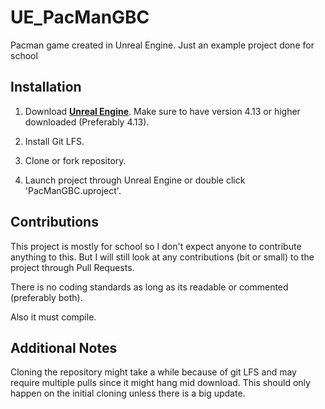 # UE_PacManGBC
Pacman game created in Unreal Engine. Just an example project done for school

## Installation
1. Download **[Unreal Engine](https://www.unrealengine.com/)**. Make sure to have version 4.13 or higher downloaded (Preferably 4.13).

1. Install Git LFS.

1. Clone or fork repository.

1. Launch project through Unreal Engine or double click 'PacManGBC.uproject'.

## Contributions
This project is mostly for school so I don't expect anyone to contribute anything to this. But I will still look at any contributions (bit or small) to the project through Pull Requests.

There is no coding standards as long as its readable or commented (preferably both).

Also it must compile.

## Additional Notes
Cloning the repository might take a while because of git LFS and may require multiple pulls since it might hang mid download. This should only happen on the initial cloning unless there is a big update.
